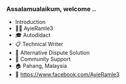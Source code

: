 ### Assalamualaikum, welcome ..

- Introduction
- 👩‍💻 AyieRamle3
- 🎓 Autodidact
- 📋 Technical Writer
- 💼 Alternative Dispute Solution
- 🏢 Community Support
- 🏠 Pahang, Malaysia
- 💬 https://www.facebook.com/AyieRamle3

<!--
**AyieRamle3/AyieRamle3** is a ✨ _special_ ✨ repository because its `README.md` (this file) appears on your GitHub profile.
-->
